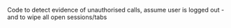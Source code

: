 <!---
# PROPOSED @telicent-oss/logout-syncer
-->

Code to detect evidence of unauthorised calls, assume user is logged out - and to wipe all open sessions/tabs

<!---

### Install

```bash
yarn install @telicent-oss/utils-lib
```
-->
